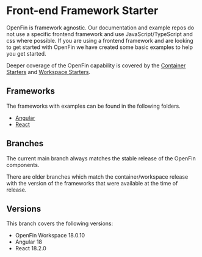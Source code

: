 # Front-end Framework Starter

OpenFin is framework agnostic. Our documentation and example repos do not use a specific frontend framework and use JavaScript/TypeScript and css where possible. If you are using a frontend framework and are looking to get started with OpenFin we have created some basic examples to help you get started.

Deeper coverage of the OpenFin capability is covered by the [Container Starters](https://github.com/built-on-openfin/container-starter) and [Workspace Starters](https://github.com/built-on-openfin/workspace-starter).

## Frameworks

The frameworks with examples can be found in the following folders.

* [Angular](./frameworks/angular)
* [React](./frameworks/react)

## Branches

The current main branch always matches the stable release of the OpenFin components.

There are older branches which match the container/workspace release with the version of the frameworks that were available at the time of release.

## Versions

This branch covers the following versions:

* OpenFin Workspace 18.0.10
* Angular 18
* React 18.2.0
